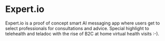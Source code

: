 # Expert.io
Expert.io is a proof of concept smart AI messaging app where users get to select professionals for consultations and advice. Special highlight to telehealth and teladoc with the rise of B2C at home virtual health visits :-).
